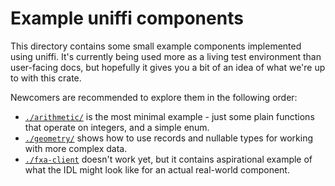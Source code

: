 # Example uniffi components

This directory contains some small example components implemented using uniffi. It's currently being used
more as a living test environment than user-facing docs, but hopefully it gives you a bit of an idea of
what we're up to with this crate.

Newcomers are recommended to explore them in the following order:

* [`./arithmetic/`](./arithmetc/) is the most minimal example - just some plain functions that operate
  on integers, and a simple enum.
* [`./geometry/`](./geometry/) shows how to use records and nullable types for working with more complex
  data.
* [`./fxa-client`](./fxa-client/) doesn't work yet, but it contains aspirational example of what the IDL
  might look like for an actual real-world component.
